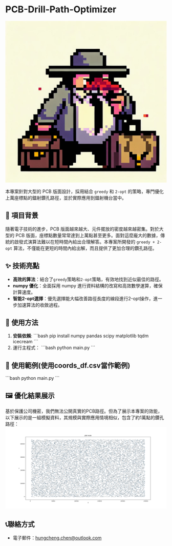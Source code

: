 # PCB-Drill-Path-Optimizer 

![PCB Image](OIG.jpg)

本專案針對大型的 PCB 版面設計，採用結合 `greedy` 和 `2-opt` 的策略，專門優化上萬座標點的鐳射鑽孔路徑，並於實際應用到鐳射機台當中。

## 🌟 項目背景

隨著電子技術的進步，PCB 版面越來越大、元件擺放的密度越來越密集。對於大型的 PCB 版面，座標點數量常常達到上萬點甚至更多。面對這麼龐大的數據，傳統的啟發式演算法難以在短時間內給出合理解答。本專案所開發的 `greedy + 2-opt` 算法，不僅能在更短的時間內給出解，而且提供了更加合理的鑽孔路徑。

## ✨ 技術亮點

- **高效的算法**：結合了`greedy`策略和`2-opt`策略，有效地找到近似最佳的路徑。
- **numpy 優化**：全面採用 numpy 進行資料結構的改寫和高效數學運算，確保計算速度。
- **智能2-opt選擇**：優先選擇能大幅改善路徑長度的線段進行2-opt操作，進一步加速算法的收斂過程。


## 🚀 使用方法
1. **安裝依賴**:
\```bash
pip install numpy pandas scipy matplotlib tqdm icecream
\```
2. 運行主程式：
\```bash
python main.py
\```
## 📖 使用範例(使用coords_df.csv當作範例)

\```bash
python main.py
\```
## 🖼️ 優化結果展示

基於保護公司機密，我們無法公開真實的PCB路徑。但為了展示本專案的效能，以下展示的是一組模擬資料，其規模與實際應用情境相似，包含了約1萬點的鑽孔路徑：
![路徑結果圖](./result/Figure_1.png)
## 📞聯絡方式
- 電子郵件：hungcheng.chen@outlook.com
